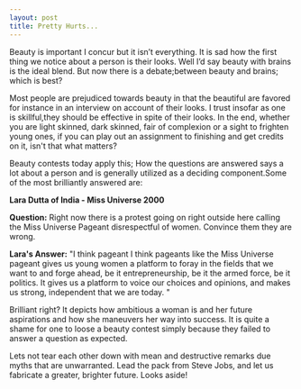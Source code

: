 ```yaml
---
layout: post
title: Pretty Hurts...
---
```



Beauty is important I concur but it isn’t everything. It is sad how the first thing we notice about a person is their looks. Well I’d say beauty with brains is the ideal blend. But now there is a debate;between beauty and brains; which is best?


Most people are prejudiced towards beauty in that the beautiful are favored for instance in an interview on account of their looks. I trust insofar as one is skillful,they should be effective in spite of their looks. In the end, whether you are light skinned, dark skinned, fair of complexion or a sight to frighten young ones, if you can play out an assignment to finishing and get credits on it, isn't that what matters?

Beauty contests today apply this; How the questions are answered says a lot about a person and is generally utilized as a deciding component.Some of the most brilliantly answered are:


**Lara Dutta of India - Miss Universe 2000**


**Question:** Right now there is a protest going on right outside here calling the Miss Universe Pageant disrespectful of women. Convince them they are wrong.

**Lara's Answer:** "I think pageant I think pageants like the Miss Universe pageant gives us young women a platform to foray in the fields that we want to and forge ahead, be it entrepreneurship, be it the armed force, be it politics. It gives us a platform to voice our choices and opinions, and makes us strong, independent that we are today. "

Brilliant right? It depicts how ambitious a woman is and her future aspirations and how she maneuvers her way into success. It is quite a shame for one to loose a beauty contest  simply because they failed to answer a question as expected.

Lets not tear each other down with mean and destructive remarks due myths that are unwarranted. Lead the pack from Steve Jobs, and let us fabricate a greater, brighter future. Looks aside!
